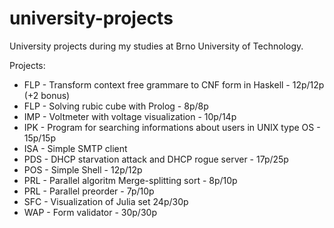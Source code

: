 # university-projects
University projects during my studies at Brno University of Technology.


Projects:
* FLP - Transform context free grammare to CNF form in Haskell - 12p/12p (+2 bonus) 
* FLP - Solving rubic cube with Prolog - 8p/8p
* IMP - Voltmeter with voltage visualization - 10p/14p
* IPK - Program for searching informations about users in UNIX type OS - 15p/15p
* ISA - Simple SMTP client
* PDS - DHCP starvation attack and DHCP rogue server - 17p/25p
* POS - Simple Shell - 12p/12p
* PRL - Parallel algoritm Merge-splitting sort - 8p/10p
* PRL - Parallel preorder - 7p/10p
* SFC - Visualization of Julia set 24p/30p
* WAP - Form validator - 30p/30p